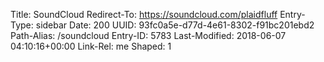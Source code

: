 Title: SoundCloud
Redirect-To: https://soundcloud.com/plaidfluff
Entry-Type: sidebar
Date: 200
UUID: 93fc0a5e-d77d-4e61-8302-f91bc201ebd2
Path-Alias: /soundcloud
Entry-ID: 5783
Last-Modified: 2018-06-07 04:10:16+00:00
Link-Rel: me
Shaped: 1

